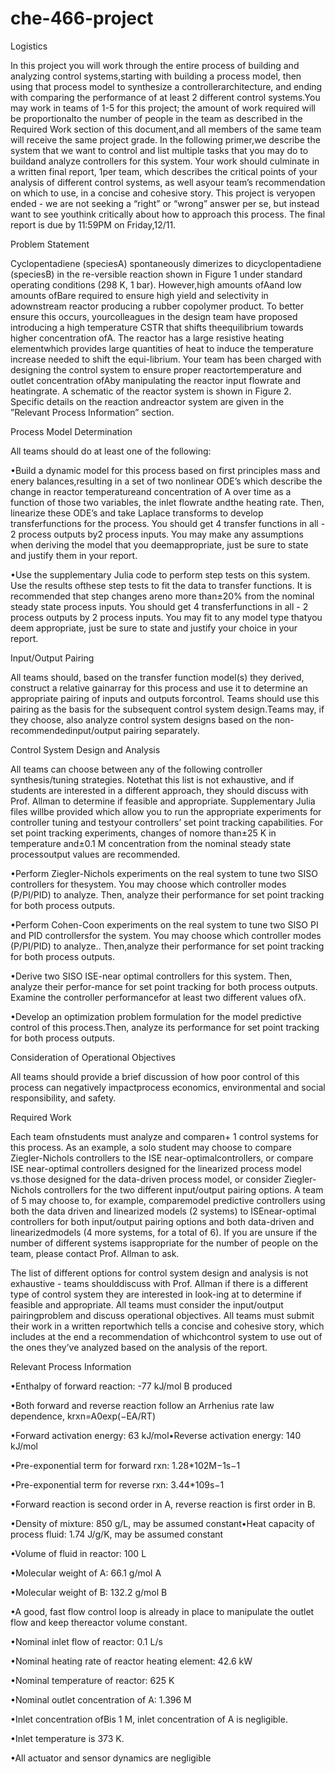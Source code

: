 # che-466-project

Logistics

In this project you will work through the entire process of building and analyzing control systems,starting with building a process model,  then using that process model to synthesize a controllerarchitecture, and ending with comparing the performance of at least 2 different control systems.You may work in teams of 1-5 for this project; the amount of work required will be proportionalto the number of people in the team as described in the Required Work section of this document,and all members of the same team will receive the same project grade.  In the following primer,we describe the system that we want to control and list multiple tasks that you may do to buildand analyze controllers for this system.  Your work should culminate in a written final report, 1per team, which describes the critical points of your analysis of different control systems, as well asyour team’s recommendation on which to use, in a concise and cohesive story.  This project is veryopen ended - we are not seeking a “right” or “wrong” answer per se, but instead want to see youthink critically about how to approach this process.  The final report is due by 11:59PM on Friday,12/11.

Problem Statement

Cyclopentadiene (speciesA) spontaneously dimerizes to dicyclopentadiene (speciesB) in the re-versible reaction shown in Figure 1 under standard operating conditions (298 K, 1 bar).  However,high amounts ofAand low amounts ofBare required to ensure high yield and selectivity in adownstream  reactor  producing  a  rubber  copolymer  product.   To  better  ensure  this  occurs,  yourcolleagues in the design team have proposed introducing a high temperature CSTR that shifts theequilibrium towards higher concentration ofA.  The reactor has a large resistive heating elementwhich provides large quantities of heat to induce the temperature increase needed to shift the equi-librium.  Your team has been charged with designing the control system to ensure proper reactortemperature and outlet concentration ofAby manipulating the reactor input flowrate and heatingrate.  A schematic of the reactor system is shown in Figure 2.  Specific details on the reaction andreactor system are given in the ”Relevant Process Information” section.

Process Model Determination

All teams should do at least one of the following:

•Build a dynamic model for this process based on first principles mass and enery balances,resulting in a set of two nonlinear ODE’s which describe the change in reactor temperatureand concentration of A over time as a function of those two variables, the inlet flowrate andthe heating rate.  Then, linearize these ODE’s and take Laplace transforms to develop transferfunctions for the process.  You should get 4 transfer functions in all - 2 process outputs by2 process inputs.  You may make any assumptions when deriving the model that you deemappropriate, just be sure to state and justify them in your report.

•Use the supplementary Julia code to perform step tests on this system.  Use the results ofthese step tests to fit the data to transfer functions.  It is recommended that step changes areno more than±20% from the nominal steady state process inputs.  You should get 4 transferfunctions in all - 2 process outputs by 2 process inputs.  You may fit to any model type thatyou deem appropriate, just be sure to state and justify your choice in your report.

Input/Output Pairing

All teams should, based on the transfer function model(s) they derived, construct a relative gainarray  for  this  process  and  use  it  to  determine  an  appropriate  pairing  of  inputs  and  outputs  forcontrol.   Teams  should  use  this  pairing  as  the  basis  for  the  subsequent  control  system  design.Teams  may,  if  they  choose,  also  analyze  control  system  designs  based  on  the  non-recommendedinput/output pairing separately.

Control System Design and Analysis

All  teams  can  choose  between  any  of  the  following  controller  synthesis/tuning  strategies.   Notethat this list is not exhaustive, and if students are interested in a different approach, they should discuss with Prof.  Allman to determine if feasible and appropriate.  Supplementary Julia files willbe  provided  which  allow  you  to  run  the  appropriate  experiments  for  controller  tuning  and  testyour controllers’ set point tracking capabilities.  For set point tracking experiments, changes of nomore than±25 K in temperature and±0.1 M concentration from the nominal steady state processoutput values are recommended.

•Perform Ziegler-Nichols experiments on the real system to tune two SISO controllers for thesystem. You may choose which controller modes (P/PI/PID) to analyze.  Then, analyze their performance for set point tracking for both process outputs.

•Perform Cohen-Coon experiments on the real system to tune two SISO PI and PID controllersfor  the  system.   You  may  choose  which  controller  modes  (P/PI/PID)  to  analyze..   Then,analyze their performance for set point tracking for both process outputs.

•Derive two SISO ISE-near optimal controllers for this system.  Then,  analyze their perfor-mance for set point tracking for both process outputs.  Examine the controller performancefor at least two different values ofλ.

•Develop an optimization problem formulation for the model predictive control of this process.Then, analyze its performance for set point tracking for both process outputs.

Consideration of Operational Objectives

All teams should provide a brief discussion of how poor control of this process can negatively impactprocess economics, environmental and social responsibility, and safety.

Required Work

Each team ofnstudents must analyze and comparen+ 1 control systems for this process.  As an example, a solo student may choose to compare Ziegler-Nichols controllers to the ISE near-optimalcontrollers, or compare ISE near-optimal controllers designed for the linearized process model vs.those  designed  for  the  data-driven process model, or consider Ziegler-Nichols controllers for the two different input/output pairing options. A team of 5 may choose to, for example,  comparemodel predictive controllers using both the data driven and linearized models (2 systems) to ISEnear-optimal controllers for both input/output pairing options and both data-driven and linearizedmodels (4 more systems, for a total of 6).  If you are unsure if the number of different systems isappropriate for the number of people on the team, please contact Prof. Allman to ask.

The list of different options for control system design and analysis is not exhaustive - teams shoulddiscuss with Prof.  Allman if there is a different type of control system they are interested in look-ing at to determine if feasible and appropriate.  All teams must consider the input/output pairingproblem and discuss operational objectives.  All teams must submit their work in a written reportwhich  tells  a  concise  and  cohesive  story,  which  includes  at  the  end  a  recommendation  of  whichcontrol system to use out of the ones they’ve analyzed based on the analysis of the report.

Relevant Process Information

•Enthalpy of forward reaction:  -77 kJ/mol B produced

•Both forward and reverse reaction follow an Arrhenius rate law dependence, krxn=A0exp(−EA/RT)

•Forward activation energy:  63 kJ/mol•Reverse activation energy:  140 kJ/mol

•Pre-exponential term for forward rxn:  1.28*102M−1s−1

•Pre-exponential term for reverse rxn:  3.44*109s−1

•Forward reaction is second order in A, reverse reaction is first order in B.

•Density of mixture:  850 g/L, may be assumed constant•Heat capacity of process fluid:  1.74 J/g/K, may be assumed constant

•Volume of fluid in reactor:  100 L

•Molecular weight of A: 66.1 g/mol A

•Molecular weight of B: 132.2 g/mol B

•A good, fast flow control loop is already in place to manipulate the outlet flow and keep thereactor volume constant.

•Nominal inlet flow of reactor:  0.1 L/s

•Nominal heating rate of reactor heating element:  42.6 kW

•Nominal temperature of reactor:  625 K

•Nominal outlet concentration of A: 1.396 M

•Inlet concentration ofBis 1 M, inlet concentration of A is negligible.

•Inlet temperature is 373 K.

•All actuator and sensor dynamics are negligible
